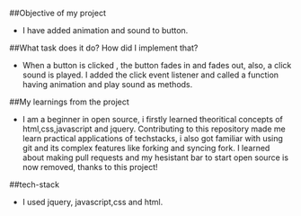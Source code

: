 ##Objective of my project
- I have added animation and sound to button.

##What task does it do? How did I implement that?
- When a button is clicked , the button fades in and fades out, also, a click sound is played. I added the click event listener and called a function having animation and play sound as methods.

##My learnings from the project
- I am a beginner in open source, i firstly learned theoritical concepts of html,css,javascript and jquery. Contributing to this repository made me learn practical applications of techstacks, i also got familiar with using git and its complex features like forking and syncing fork. I learned about making pull requests and my hesistant bar to start open source is now removed, thanks to this project!

##tech-stack
- I used jquery, javascript,css and html.








  



